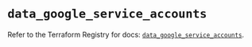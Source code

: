 # `data_google_service_accounts`

Refer to the Terraform Registry for docs: [`data_google_service_accounts`](https://registry.terraform.io/providers/hashicorp/google/6.42.0/docs/data-sources/service_accounts).
